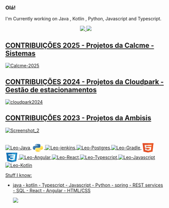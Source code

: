 ### Olá!

I'm Currently working on Java , Kotlin , Python, Javascript and Typescript.


<div align="center">
  <a href="https://github.com/leonardopereirajr">
  <img height="180em" src="https://github-readme-stats.vercel.app/api?username=leonardopereirajr&show_icons=true&theme=gruvbox&include_all_commits=true&count_private=true"/>
  
  <img height="180em" src="https://github-readme-stats.vercel.app/api/top-langs/?username=leonardopereirajr&layout=compact&langs_count=7&theme=gruvbox"/>
</div>

## CONTRIBUIÇÕES 2025 - Projetos da Calcme - Sistemas

![Calcme-2025](https://github.com/user-attachments/assets/a29d802e-7965-441f-94a2-b34dc4ac7b71)

## CONTRIBUIÇÕES 2024 - Projetos da Cloudpark - Gestão de estacionamentos

![cloudpark2024](https://github.com/user-attachments/assets/158162a5-125c-41a8-8eae-3f475e57953b)


## CONTRIBUIÇÕES 2023 - Projetos da Ambisis

![Screenshot_2](https://github.com/LeonardoPereirajr/leonardopereirajr/assets/30580018/b11f21f3-c729-4b75-b707-4e5458b3be88)



  <div style="display: inline_block"><br>
    <img align="center" alt="Leo-Java" height="30" width="40"src="https://cdn.jsdelivr.net/gh/devicons/devicon/icons/java/java-original-wordmark.svg" />
    <img align="center" alt="Leo-Python" height="30" width="40" src="https://raw.githubusercontent.com/devicons/devicon/master/icons/python/python-original.svg">
    <img align="center" alt="Leo-jenkins" height="30" width="40"src="https://cdn.jsdelivr.net/gh/devicons/devicon/icons/jenkins/jenkins-original.svg" />
    <img align="center" alt="Leo-Postgres" height="30" width="40"src="https://cdn.jsdelivr.net/gh/devicons/devicon/icons/postgresql/postgresql-original.svg" />
    <img align="center" alt="Leo-Gradle" height="30" width="40"src="https://cdn.jsdelivr.net/gh/devicons/devicon/icons/gradle/gradle-plain.svg" />
  <img align="center" alt="Leo-HTML" height="30" width="40" src="https://raw.githubusercontent.com/devicons/devicon/master/icons/html5/html5-original.svg">
  <img align="center" alt="Leo-CSS" height="30" width="40" src="https://raw.githubusercontent.com/devicons/devicon/master/icons/css3/css3-original.svg">
    <img align="center" alt="Leo-Angular" height="30" width="40"src="https://cdn.jsdelivr.net/gh/devicons/devicon/icons/angularjs/angularjs-original.svg" >
    <img align="center" alt="Leo-React" height="30" width="40"src="https://cdn.jsdelivr.net/gh/devicons/devicon/icons/react/react-original-wordmark.svg"/>
        <img align="center" alt="Leo-Typescript" height="30" width="40"src="https://cdn.jsdelivr.net/gh/devicons/devicon/icons/typescript/typescript-original.svg" />
    <img align="center" alt="Leo-Javascript" height="30" width="40"src="https://cdn.jsdelivr.net/gh/devicons/devicon/icons/javascript/javascript-plain.svg" />  
    <img align="center" alt="Leo-Kotlin" height="30" width="40"src="https://cdn.jsdelivr.net/gh/devicons/devicon/icons/kotlin/kotlin-original.svg"  />         
</div>

Stuff I know:

- java  - kotlin  - Typescript - Javascript - Python - spring  - REST services - SQL  - React   - Angular  - HTML/CSS

  
  <a href="https://www.linkedin.com/in/leonardo-pereira-empreendedor" target="_blank"><img src="https://img.shields.io/badge/-LinkedIn-%230077B5?style=for-the-badge&logo=linkedin&logoColor=white" target="_blank"></a> 
